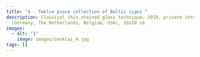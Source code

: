 ```yaml
---
title: "4 - Twelve piece collection of Baltic signs "
description: Classical thin stained glass technique, 2019, private interiors
  (Germany, The Netherlands, Belgium, USA), 20x20 cm
images:
  - alt: "1"
    image: images/zenklai_4.jpg
tags: []
---
```

